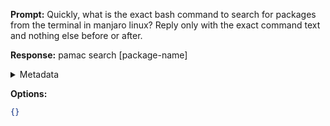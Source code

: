 **Prompt:**
Quickly, what is the exact bash command to search for packages from the terminal in manjaro linux?
Reply only with the exact command text and nothing else before or after.

**Response:**
pamac search [package-name]

<details><summary>Metadata</summary>

- Duration: 591 ms
- Datetime: 2023-07-14T11:22:49.343571
- Model: gpt-3.5-turbo-0613

</details>

**Options:**
```json
{}
```

